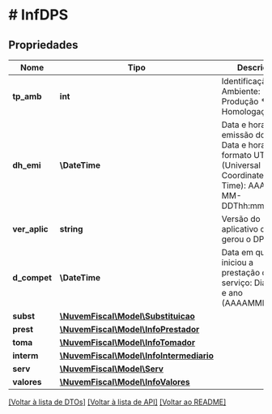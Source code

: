 # # InfDPS

## Propriedades

Nome | Tipo | Descrição | Comentários
------------ | ------------- | ------------- | -------------
**tp_amb** | **int** | Identificação do Ambiente:  * 1 - Produção  * 2 - Homologação | [optional]
**dh_emi** | **\DateTime** | Data e hora da emissão do DPS. Data e hora no formato UTC (Universal Coordinated Time): AAAA-MM-DDThh:mm:ssTZD. |
**ver_aplic** | **string** | Versão do aplicativo que gerou o DPS. | [optional]
**d_compet** | **\DateTime** | Data em que se iniciou a prestação do serviço: Dia, mês e ano (AAAAMMDD). |
**subst** | [**\NuvemFiscal\Model\Substituicao**](Substituicao.md) |  | [optional]
**prest** | [**\NuvemFiscal\Model\InfoPrestador**](InfoPrestador.md) |  |
**toma** | [**\NuvemFiscal\Model\InfoTomador**](InfoTomador.md) |  | [optional]
**interm** | [**\NuvemFiscal\Model\InfoIntermediario**](InfoIntermediario.md) |  | [optional]
**serv** | [**\NuvemFiscal\Model\Serv**](Serv.md) |  |
**valores** | [**\NuvemFiscal\Model\InfoValores**](InfoValores.md) |  |

[[Voltar à lista de DTOs]](../../README.md#models) [[Voltar à lista de API]](../../README.md#endpoints) [[Voltar ao README]](../../README.md)
